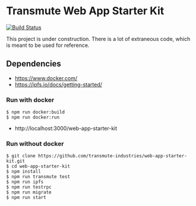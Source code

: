 # Transmute Web App Starter Kit

[![Build Status](https://travis-ci.org/transmute-industries/web-app-starter-kit.svg?branch=master)](https://travis-ci.org/transmute-industries/web-app-starter-kit)

This project is under construction. 
There is a lot of extraneous code, which is meant to be used for reference. 


## Dependencies

- https://www.docker.com/
- https://ipfs.io/docs/getting-started/


### Run with docker

```
$ npm run docker:build
$ npm run docker:run
```

- http://localhost:3000/web-app-starter-kit


### Run without docker
```
$ git clone https://github.com/transmute-industries/web-app-starter-kit.git
$ cd web-app-starter-kit
$ npm install
$ npm run transmute test
$ npm run ipfs
$ npm run testrpc
$ npm run migrate
$ npm run start
```